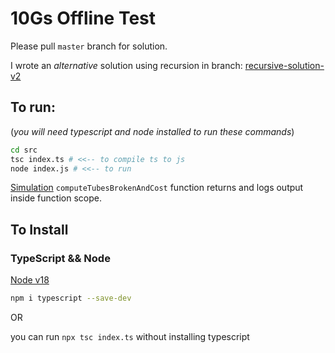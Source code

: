 # 10Gs Offline Test

Please pull `master` branch for solution.

I wrote an _alternative_ solution using recursion in branch: [recursive-solution-v2](https://github.com/colinwilliams91/10gs-offline-test/tree/recursive-solution-v2)

## To run:

(_you will need typescript and node installed to run these commands_)

```sh
cd src
tsc index.ts # <<-- to compile ts to js
node index.js # <<-- to run
```

[Simulation](https://github.com/colinwilliams91/10gs-offline-test/blob/master/src/index.ts) `computeTubesBrokenAndCost` function returns and logs output inside function scope.

## To Install
### TypeScript && Node

[Node v18](https://nodejs.dev/en/download/)

```sh
npm i typescript --save-dev
```

OR

you can run `npx tsc index.ts` without installing typescript

